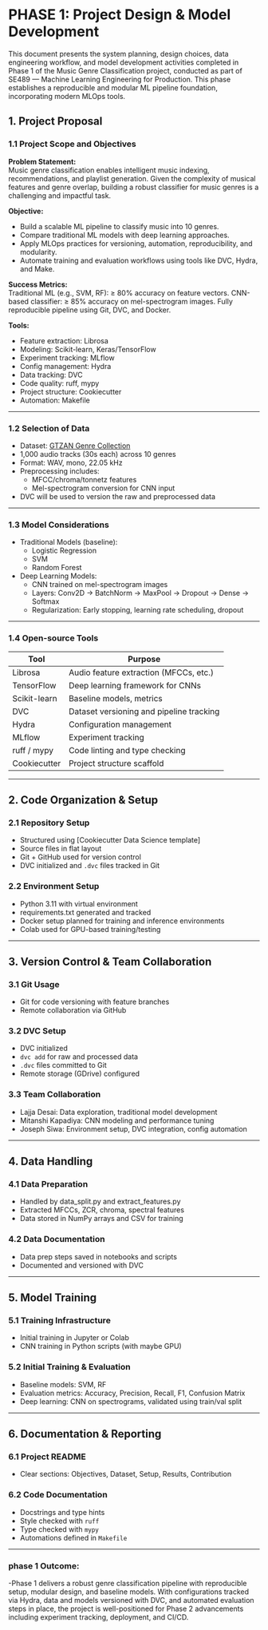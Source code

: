 
# PHASE 1: Project Design & Model Development

This document presents the system planning, design choices, data engineering workflow, and model development activities completed in Phase 1 of the Music Genre Classification project, conducted as part of SE489 — Machine Learning Engineering for Production. This phase establishes a reproducible and modular ML pipeline foundation, incorporating modern MLOps tools.

## 1. Project Proposal

### 1.1 Project Scope and Objectives

**Problem Statement:**  
Music genre classification enables intelligent music indexing, recommendations, and playlist generation. Given the complexity of musical features and genre overlap, building a robust classifier for music genres is a challenging and impactful task.

**Objective:**  
- Build a scalable ML pipeline to classify music into 10 genres.
- Compare traditional ML models with deep learning approaches.
- Apply MLOps practices for versioning, automation, reproducibility, and modularity.
- Automate training and evaluation workflows using tools like DVC, Hydra, and Make.

**Success Metrics:**  
Traditional ML (e.g., SVM, RF): ≥ 80% accuracy on feature vectors.
CNN-based classifier: ≥ 85% accuracy on mel-spectrogram images.
Fully reproducible pipeline using Git, DVC, and Docker.

**Tools:**  
- Feature extraction: Librosa  
- Modeling: Scikit-learn, Keras/TensorFlow  
- Experiment tracking: MLflow  
- Config management: Hydra  
- Data tracking: DVC  
- Code quality: ruff, mypy  
- Project structure: Cookiecutter  
- Automation: Makefile

---

### 1.2 Selection of Data

- Dataset: [GTZAN Genre Collection](https://www.kaggle.com/datasets/andradaolteanu/gtzan-dataset-music-genre-classification)
- 1,000 audio tracks (30s each) across 10 genres
- Format: WAV, mono, 22.05 kHz
- Preprocessing includes:
  - MFCC/chroma/tonnetz features
  - Mel-spectrogram conversion for CNN input
- DVC will be used to version the raw and preprocessed data

---

### 1.3 Model Considerations

- Traditional Models (baseline):
  - Logistic Regression
  - SVM
  - Random Forest
- Deep Learning Models:
  - CNN trained on mel-spectrogram images
  - Layers: Conv2D → BatchNorm → MaxPool → Dropout → Dense → Softmax
  - Regularization: Early stopping, learning rate scheduling, dropout

---

### 1.4 Open-source Tools

| Tool         | Purpose                            |
|--------------|------------------------------------|
| Librosa      | Audio feature extraction (MFCCs, etc.) |
| TensorFlow   | Deep learning framework for CNNs   |
| Scikit-learn | Baseline models, metrics           |
| DVC          | Dataset versioning and pipeline tracking |
| Hydra        | Configuration management            |
| MLflow       | Experiment tracking                 |
| ruff / mypy  | Code linting and type checking      |
| Cookiecutter | Project structure scaffold          |

---

## 2. Code Organization & Setup

### 2.1 Repository Setup

- Structured using [Cookiecutter Data Science template]
- Source files in flat layout 
- Git + GitHub used for version control
- DVC initialized and `.dvc` files tracked in Git

### 2.2 Environment Setup

- Python 3.11 with virtual environment
- requirements.txt generated and tracked
- Docker setup planned for training and inference environments
- Colab used for GPU-based training/testing

---

## 3. Version Control & Team Collaboration

### 3.1 Git Usage

- Git for code versioning with feature branches
- Remote collaboration via GitHub

### 3.2 DVC Setup

- DVC initialized
- `dvc add` for raw and processed data
- `.dvc` files committed to Git
- Remote storage (GDrive) configured

### 3.3 Team Collaboration
- Lajja Desai: Data exploration, traditional model development
- Mitanshi Kapadiya: CNN modeling and performance tuning
- Joseph Siwa: Environment setup, DVC integration, config automation

---

## 4. Data Handling

### 4.1 Data Preparation

- Handled by data_split.py and extract_features.py
- Extracted MFCCs, ZCR, chroma, spectral features
- Data stored in NumPy arrays and CSV for training

### 4.2 Data Documentation

- Data prep steps saved in notebooks and scripts
- Documented and versioned with DVC

---

## 5. Model Training

### 5.1 Training Infrastructure

- Initial training in Jupyter or Colab
- CNN training in Python scripts (with maybe GPU)

### 5.2 Initial Training & Evaluation

- Baseline models: SVM, RF
- Evaluation metrics: Accuracy, Precision, Recall, F1, Confusion Matrix
- Deep learning: CNN on spectrograms, validated using train/val split

---

## 6. Documentation & Reporting

### 6.1 Project README

- Clear sections: Objectives, Dataset, Setup, Results, Contribution

### 6.2 Code Documentation

- Docstrings and type hints
- Style checked with `ruff`
- Type checked with `mypy`
- Automations defined in `Makefile`

---

### phase 1 Outcome:
-Phase 1 delivers a robust genre classification pipeline with reproducible setup, modular design, and baseline models. With configurations tracked via Hydra, data and models versioned with DVC, and automated evaluation steps in place, the project is well-positioned for Phase 2 advancements including experiment tracking, deployment, and CI/CD.


